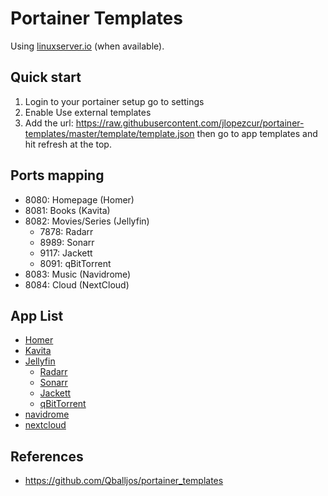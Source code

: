 # Portainer Templates

Using [linuxserver.io](https://www.linuxserver.io/) (when available).

## Quick start

1. Login to your portainer setup go to settings
2. Enable Use external templates
3. Add the url: https://raw.githubusercontent.com/jlopezcur/portainer-templates/master/template/template.json then go to app templates and hit refresh at the top.

## Ports mapping

- 8080: Homepage (Homer)
- 8081: Books (Kavita)
- 8082: Movies/Series (Jellyfin)
  - 7878: Radarr
  - 8989: Sonarr
  - 9117: Jackett
  - 8091: qBitTorrent
- 8083: Music (Navidrome)
- 8084: Cloud (NextCloud)

## App List

- [Homer](https://github.com/bastienwirtz/homer)
- [Kavita](https://github.com/Kareadita/Kavita)
- [Jellyfin](https://github.com/jellyfin)
  - [Radarr](https://github.com/Radarr/Radarr)
  - [Sonarr](https://github.com/Sonarr/Sonarr)
  - [Jackett](https://github.com/Jackett/Jackett)
  - [qBitTorrent](https://github.com/qbittorrent/qBittorrent)
- [navidrome](https://github.com/navidrome/navidrome)
- [nextcloud](https://github.com/nextcloud)

## References

- https://github.com/Qballjos/portainer_templates
